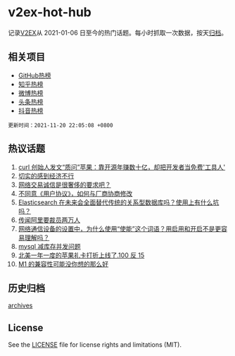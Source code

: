 # v2ex-hot-hub

 记录[V2EX](https://www.v2ex.com/)从 2021-01-06 日至今的热门话题。每小时抓取一次数据，按天[归档](archives)。
 
 ## 相关项目

- [GitHub热榜](https://github.com/lonnyzhang423/github-hot-hub)
- [知乎热榜](https://github.com/lonnyzhang423/zhihu-hot-hub)
- [微博热榜](https://github.com/lonnyzhang423/weibo-hot-hub)
- [头条热榜](https://github.com/lonnyzhang423/toutiao-hot-hub)
- [抖音热榜](https://github.com/lonnyzhang423/douyin-hot-hub)


 `更新时间：2021-11-20 22:05:08 +0800`

## 热议话题

1. [curl 创始人发文“质问”苹果：靠开源年赚数十亿，却把开发者当免费'工具人'](https://www.v2ex.com/t/816680)
1. [切实的感到经济不行](https://www.v2ex.com/t/816678)
1. [网络交易诚信是很奢侈的要求吧？](https://www.v2ex.com/t/816717)
1. [不同意《用户协议》，如何与厂商协商修改](https://www.v2ex.com/t/816698)
1. [Elasticsearch 在未来会全面替代传统的关系型数据库吗？使用上有什么坑吗？](https://www.v2ex.com/t/816686)
1. [传闻阿里要裁员两万人](https://www.v2ex.com/t/816810)
1. [网络通信设备的设置中，为什么使用“使能”这个词语？用启用和开启不是更容易理解吗？](https://www.v2ex.com/t/816714)
1. [mysql 减库存并发问题](https://www.v2ex.com/t/816733)
1. [北美一年一度的苹果礼卡打折上线了.100 反 15](https://www.v2ex.com/t/816682)
1. [M1 的兼容性可能没你想的那么好](https://www.v2ex.com/t/816760)

## 历史归档

[archives](archives)

## License

See the [LICENSE](LICENSE) file for license rights and limitations (MIT).
